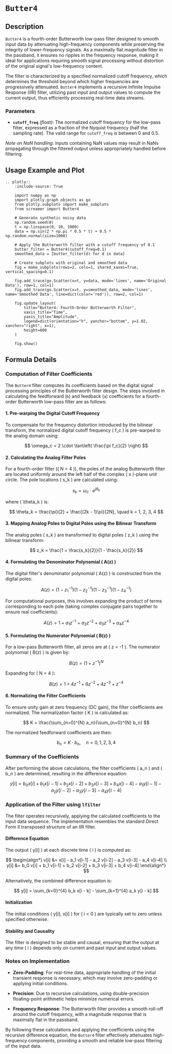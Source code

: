 # `Butter4`

## Description

`Butter4` is a fourth-order Butterworth low-pass filter designed to smooth input data by attenuating high-frequency components while preserving the integrity of lower-frequency signals. As a maximally flat magnitude filter in the passband, it ensures no ripples in the frequency response, making it ideal for applications requiring smooth signal processing without distortion of the original signal's low-frequency content.

The filter is characterized by a specified normalized cutoff frequency, which determines the threshold beyond which higher frequencies are progressively attenuated. `Butter4` implements a recursive Infinite Impulse Response (IIR) filter, utilizing past input and output values to compute the current output, thus efficiently processing real-time data streams.

### Parameters

- **`cutoff_freq`** *(float)*: The normalized cutoff frequency for the low-pass filter, expressed as a fraction of the Nyquist frequency (half the sampling rate). The valid range for `cutoff_freq` is between 0 and 0.5.

*Note on NaN handling*: Inputs containing NaN values may result in NaNs propagating through the filtered output unless appropriately handled before filtering.

## Usage Example and Plot

```{eval-rst}
.. plotly::
    :include-source: True

    import numpy as np
    import plotly.graph_objects as go
    from plotly.subplots import make_subplots
    from screamer import Butter4

    # Generate synthetic noisy data
    np.random.seed(0)
    t = np.linspace(0, 10, 1000)
    data = np.sin(2 * np.pi * 0.5 * t) + 0.5 * np.random.normal(size=1000)

    # Apply the Butterworth filter with a cutoff frequency of 0.1
    butter_filter = Butter4(cutoff_freq=0.1)
    smoothed_data = [butter_filter(d) for d in data]

    # Create subplots with original and smoothed data
    fig = make_subplots(rows=2, cols=1, shared_xaxes=True, vertical_spacing=0.1)

    fig.add_trace(go.Scatter(x=t, y=data, mode='lines', name='Original Data'), row=1, col=1)
    fig.add_trace(go.Scatter(x=t, y=smoothed_data, mode='lines', name='Smoothed Data', line=dict(color='red')), row=2, col=1)

    fig.update_layout(
        title="Butter4: Fourth-Order Butterworth Filter",
        xaxis_title="Time",
        yaxis_title="Amplitude",
        legend=dict(orientation="h", yanchor="bottom", y=1.02, xanchor="right", x=1),
        height=600
    )

    fig.show()
```

## Formula Details

### Computation of Filter Coefficients

The `Butter4` filter computes its coefficients based on the digital signal processing principles of the Butterworth filter design. The steps involved in calculating the feedforward (`b`) and feedback (`a`) coefficients for a fourth-order Butterworth low-pass filter are as follows:

#### 1. Pre-warping the Digital Cutoff Frequency

To compensate for the frequency distortion introduced by the bilinear transform, the normalized digital cutoff frequency \( f_c \) is pre-warped to the analog domain using:

$$
\omega_c = 2 \cdot \tan\left( \frac{\pi f_c}{2} \right)
$$

#### 2. Calculating the Analog Filter Poles

For a fourth-order filter (\( N = 4 \)), the poles of the analog Butterworth filter are located uniformly around the left half of the complex \( s \)-plane unit circle. The pole locations \( s_k \) are calculated using:

$$
s_k = \omega_c \cdot e^{j \theta_k}
$$

where \( \theta_k \) is:

$$
\theta_k = \frac{\pi}{2} + \frac{(2k - 1)\pi}{2N}, \quad k = 1, 2, 3, 4
$$

#### 3. Mapping Analog Poles to Digital Poles using the Bilinear Transform

The analog poles \( s_k \) are transformed to digital poles \( z_k \) using the bilinear transform:

$$
z_k = \frac{1 + \frac{s_k}{2}}{1 - \frac{s_k}{2}}
$$

#### 4. Formulating the Denominator Polynomial \( A(z) \)

The digital filter's denominator polynomial \( A(z) \) is constructed from the digital poles:

$$
A(z) = (1 - z_1^{-1})(1 - z_2^{-1})(1 - z_3^{-1})(1 - z_4^{-1})
$$

For computational purposes, this involves expanding the product of terms corresponding to each pole (taking complex conjugate pairs together to ensure real coefficients):

$$
A(z) = 1 + a_1 z^{-1} + a_2 z^{-2} + a_3 z^{-3} + a_4 z^{-4}
$$

#### 5. Formulating the Numerator Polynomial \( B(z) \)

For a low-pass Butterworth filter, all zeros are at \( z = -1 \). The numerator polynomial \( B(z) \) is given by:

$$
B(z) = (1 + z^{-1})^N
$$

Expanding for \( N = 4 \):

$$
B(z) = 1 + 4 z^{-1} + 6 z^{-2} + 4 z^{-3} + z^{-4}
$$

#### 6. Normalizing the Filter Coefficients

To ensure unity gain at zero frequency (DC gain), the filter coefficients are normalized. The normalization factor \( K \) is calculated as:

$$
K = \frac{\sum_{n=0}^{N} a_n}{\sum_{n=0}^{N} b_n}
$$

The normalized feedforward coefficients are then:

$$
b_n = K \cdot b_n, \quad n = 0, 1, 2, 3, 4
$$

### Summary of the Coefficients

After performing the above calculations, the filter coefficients \( a_n \) and \( b_n \) are determined, resulting in the difference equation:

$$
y[i] = b_0 x[i] + b_1 x[i-1] + b_2 x[i-2] + b_3 x[i-3] + b_4 x[i-4] - a_1 y[i-1] - a_2 y[i-2] - a_3 y[i-3] - a_4 y[i-4]
$$

### Application of the Filter using `lfilter`

The filter operates recursively, applying the calculated coefficients to the input data sequence. The implementation resembles the standard Direct Form II transposed structure of an IIR filter.

#### Difference Equation

The output \( y[i] \) at each discrete time \( i \) is computed as:

$$
\begin{align*}
v[i] &= x[i] - a_1 v[i-1] - a_2 v[i-2] - a_3 v[i-3] - a_4 v[i-4] \\
y[i] &= b_0 v[i] + b_1 v[i-1] + b_2 v[i-2] + b_3 v[i-3] + b_4 v[i-4]
\end{align*}
$$

Alternatively, the combined difference equation is:

$$
y[i] = \sum_{k=0}^{4} b_k x[i - k] - \sum_{k=1}^{4} a_k y[i - k]
$$

#### Initialization

The initial conditions \( y[i], x[i] \) for \( i < 0 \) are typically set to zero unless specified otherwise.

#### Stability and Causality

The filter is designed to be stable and causal, ensuring that the output at any time \( i \) depends only on current and past input and output values.

### Notes on Implementation

- **Zero-Padding**: For real-time data, appropriate handling of the initial transient response is necessary, which may involve zero-padding or applying initial conditions.

- **Precision**: Due to recursive calculations, using double-precision floating-point arithmetic helps minimize numerical errors.

- **Frequency Response**: The Butterworth filter provides a smooth roll-off around the cutoff frequency, with a magnitude response that is maximally flat in the passband.

By following these calculations and applying the coefficients using the recursive difference equation, the `Butter4` filter effectively attenuates high-frequency components, providing a smooth and reliable low-pass filtering of the input data.